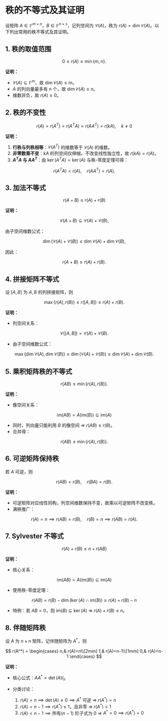 # 秩的不等式及其证明

设矩阵 $A\in \mathbb{F}^{m\times n}$，$B\in \mathbb{F}^{n\times s}$，记列空间为 $\mathcal{C}(A)$，秩为 $r(A)=\dim \mathcal{C}(A)$。以下列出常用的秩不等式及其证明。

## **1. 秩的取值范围**

$$
0 \le r(A) \le \min\{m,n\}.
$$

**证明：**

- $\mathcal{C}(A) \subseteq \mathbb{F}^m$，故 $\dim \mathcal{C}(A) \le m$。
- $A$ 的列向量最多有 $n$ 个，故 $\dim \mathcal{C}(A) \le n$。
- 维数非负，故 $r(A)\ge 0$。

## **2. 秩的不变性**

$$
r(A) = r(A^T) = r(A^TA) = r(AA^T) = r(kA), \quad k\neq 0
$$

**证明：**

1. **行秩与列秩相等**：$\mathcal{C}(A^T)$ 的维数等于 $\mathcal{C}(A)$ 的维数。
2. **非零数乘不变**：$kA$ 的列空间仅伸缩，不改变线性独立性，故 $r(kA)=r(A)$。
3. **$A^TA$ 与 $AA^T$**：由 $\ker(A^TA)=\ker(A)$ 与秩-零度定理可得：

$$
r(A^TA)=r(A), \quad r(AA^T)=r(A).
$$

## **3. 加法不等式**

$$
r(A+B) \le r(A) + r(B)
$$

**证明：**

$$
\mathcal{C}(A+B) \subseteq \mathcal{C}(A) + \mathcal{C}(B),
$$

由子空间维数公式：

$$
\dim(\mathcal{C}(A)+\mathcal{C}(B)) \le \dim \mathcal{C}(A) + \dim \mathcal{C}(B),
$$

因此：

$$
r(A+B) \le r(A)+r(B).
$$

## **4. 拼接矩阵不等式**

设 $[A,B]$ 为 $A,B$ 的列拼接矩阵，则

$$
\max\{r(A),r(B)\} \le r([A,B]) \le r(A)+r(B).
$$

**证明：**

- 列空间关系：

$$
\mathcal{C}([A,B]) = \mathcal{C}(A) + \mathcal{C}(B).
$$

- 由子空间维数公式：

$$
\max\{\dim \mathcal{C}(A),\dim \mathcal{C}(B)\} \le \dim(\mathcal{C}(A)+\mathcal{C}(B)) \le \dim \mathcal{C}(A)+\dim \mathcal{C}(B).
$$

## **5. 乘积矩阵秩的不等式**

$$
r(AB) \le \min\{r(A),r(B)\}.
$$

**证明：**


- 像空间关系：

$$
\mathrm{im}(AB) = A(\mathrm{im}(B)) \subseteq \mathrm{im}(A)
$$

- 同时，列向量只能利用 $B$ 的像空间 $\Rightarrow$ $r(AB) \le r(B)$。
- 合并得：

$$
r(AB) \le \min\{r(A),r(B)\}.
$$

## **6. 可逆矩阵保持秩**

若 $A$ 可逆，则

$$
r(AB) = r(B), \quad r(BA) = r(B).
$$

**证明：**

- 可逆矩阵对应线性同构，列空间维数保持不变，故乘以可逆矩阵不改变秩。
- 满秩推广：

$$
r(A)=n \implies r(AB)=r(B), \quad r(B)=n \implies r(AB)=r(A).
$$

## **7. Sylvester 不等式**

$$
r(A) + r(B) \le n + r(AB)
$$

**证明：**

- 核心关系：

$$
\mathrm{im}(AB) = A(\mathrm{im}(B)) \subseteq \mathrm{im}(A)
$$

- 使用秩-零度定理：

$$
r(AB) = r(B) - \dim(\ker(A) \cap \mathrm{im}(B)) \ge r(A) + r(B) - n
$$

- 特例：若 $AB=0$，则 $\mathrm{im}(B)\subseteq \ker(A)$ $\Rightarrow$ $r(A)+r(B) \le n$。

## **8. 伴随矩阵秩**

设 $A$ 为 $n\times n$ 矩阵，记伴随矩阵为 $A^*$，则

$$
r(A^*) =
\begin{cases}
n,& r(A)=n\\[2mm]
1,& r(A)=n-1\\[1mm]
0,& r(A)<n-1
\end{cases}
$$

**证明：**

- 核心公式：$AA^* = \det(A) I_n$
- 分类讨论：

  1. $r(A)=n \implies \det(A)\neq 0 \implies A^*$ 可逆 $\Rightarrow$ $r(A^*)=n$
  2. $r(A)=n-1 \implies r(A^*) \le 1$，且非零 $\Rightarrow$ $r(A^*)=1$
  3. $r(A)<n-1 \implies \text{所有} (n-1)$ 阶子式为 0 $\Rightarrow$ $A^*=0 \implies r(A^*)=0$
